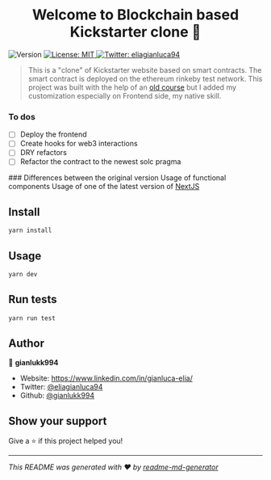 <h1 align="center">Welcome to Blockchain based Kickstarter clone 👋</h1>
<p>
  <img alt="Version" src="https://img.shields.io/badge/version-1.0.0-blue.svg?cacheSeconds=2592000" />
  <a href="#" target="_blank">
    <img alt="License: MIT" src="https://img.shields.io/badge/License-MIT-yellow.svg" />
  </a>
  <a href="https://twitter.com/eliagianluca94" target="_blank">
    <img alt="Twitter: eliagianluca94" src="https://img.shields.io/twitter/follow/eliagianluca94.svg?style=social" />
  </a>
</p>

> This is a &#34;clone&#34; of Kickstarter website based on smart contracts. The smart contract is deployed on the ethereum rinkeby test network. This project was built with the help of an [old course](https://www.udemy.com/course/ethereum-and-solidity-the-complete-developers-guide) but I added my customization especially on Frontend side, my native skill.

### To dos

- [ ] Deploy the frontend
- [ ] Create hooks for web3 interactions
- [ ] DRY refactors
- [ ] Refactor the contract to the newest solc pragma

### Differences between the original version
Usage of functional components
Usage of one of the latest version of [NextJS](https://nextjs.org/)

## Install

```sh
yarn install
```

## Usage

```sh
yarn dev
```

## Run tests

```sh
yarn run test
```

## Author

👤 **gianlukk994**

- Website: https://www.linkedin.com/in/gianluca-elia/
- Twitter: [@eliagianluca94](https://twitter.com/eliagianluca94)
- Github: [@gianlukk994](https://github.com/gianlukk994)

## Show your support

Give a ⭐️ if this project helped you!

---

_This README was generated with ❤️ by [readme-md-generator](https://github.com/kefranabg/readme-md-generator)_
